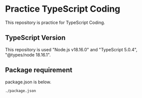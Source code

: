 # Practice TypeScript Coding

This repository is practice for TypeScript Coding.

## TypeScript Version

This repository is used "Node.js v18.16.0" and "TypeScript 5.0.4", "@types/node 18.16.1".

## Package requirement

package.json is below.

`./package.json`
